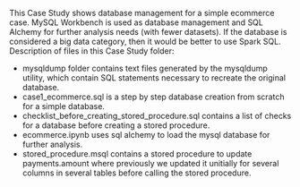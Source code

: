 This Case Study shows database management for a simple ecommerce case. MySQL Workbench is used as database management and SQL Alchemy for further analysis needs (with fewer datasets). If the database is considered a big data category, then it would be better to use Spark SQL.
Description of files in this Case Study folder:
- mysqldump folder contains text files generated by the mysqldump utility, which contain SQL statements necessary to recreate the original database.
- case1_ecommerce.sql is a step by step database creation from scratch for a simple database.
- checklist_before_creating_stored_procedure.sql contains a list of checks for a database before creating a stored procedure.
- ecommerce.ipynb uses sql alchemy to load the mysql database for further analysis.
- stored_procedure.msql contains a stored procedure to update payments.amount where previously we updated it unitially for several columns in several tables before calling the stored procedure.
